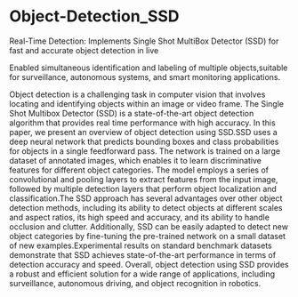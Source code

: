 # Object-Detection_SSD
Real-Time Detection: Implements Single Shot MultiBox Detector (SSD)  for fast and accurate object detection in live

 Enabled simultaneous identification and labeling of multiple objects,suitable for surveillance, autonomous systems, and smart monitoring applications.

 Object detection is a challenging task in computer vision that involves locating and identifying objects within an image or video frame. The Single Shot Multibox Detector (SSD) is a state-of-the-art object detection algorithm that provides real time performance with high accuracy. In this paper, we present an overview of object detection using SSD.SSD uses a deep neural network that predicts bounding boxes and class probabilities for objects in a single feedforward pass. The network is trained on a large dataset of annotated images, which enables it to learn discriminative features for different object categories. The model employs a series of convolutional and pooling layers to extract features from the input image, followed by multiple detection layers that perform object localization and classification.The SSD approach has several advantages over other object detection methods, including its ability to detect objects at different scales and aspect ratios, its high speed and accuracy, and its ability to handle occlusion and clutter. Additionally, SSD can be easily adapted to detect new object categories by fine-tuning the pre-trained network on a small dataset of new examples.Experimental results on standard benchmark datasets demonstrate that SSD achieves state-of-the-art performance in terms of detection accuracy and speed. Overall, object detection using SSD provides a robust and efficient solution for a wide range of applications, including surveillance, autonomous driving, and object recognition in robotics.
